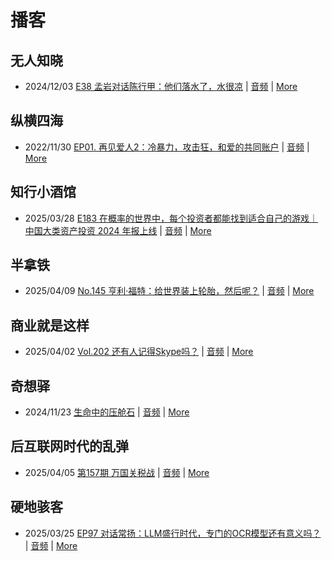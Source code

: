 # 播客

## 无人知晓
- 2024/12/03 [E38 孟岩对话陈行甲：他们落水了，水很凉](https://www.xiaoyuzhoufm.com/episode/674993fcc3b2a2f334681d1c) | [音频](https://dts-api.xiaoyuzhoufm.com/track/611719d3cb0b82e1df0ad29e/674993fcc3b2a2f334681d1c/media.xyzcdn.net/ltQLGAGNRRRTiQZqd_ZmhAAewLcp.m4a) | [More](channels/%E6%97%A0%E4%BA%BA%E7%9F%A5%E6%99%93.md)

## 纵横四海
- 2022/11/30 [EP01. 再见爱人2：冷暴力，攻击狂，和爱的共同账户](https://www.ximalaya.com/sound/592716797) | [音频](https://aod.cos.tx.xmcdn.com/storages/26c6-audiofreehighqps/E9/4E/GKwRIUEHXOodAq7-QQHYdhCw-aacv2-48K.m4a) | [More](channels/%E7%BA%B5%E6%A8%AA%E5%9B%9B%E6%B5%B7.md)

## 知行小酒馆
- 2025/03/28 [E183 在概率的世界中，每个投资者都能找到适合自己的游戏｜中国大类资产投资 2024 年报上线](https://www.xiaoyuzhoufm.com/episode/67e66f398eecdbeb60b5fcec) | [音频](https://dts-api.xiaoyuzhoufm.com/track/6013f9f58e2f7ee375cf4216/67e66f398eecdbeb60b5fcec/media.xyzcdn.net/6013f9f58e2f7ee375cf4216/lh_EeQ3jyRJY0-ugCAj8gMSXmDBN.m4a) | [More](channels/%E7%9F%A5%E8%A1%8C%E5%B0%8F%E9%85%92%E9%A6%86.md)

## 半拿铁
- 2025/04/09 [No.145 亨利·福特：给世界装上轮胎，然后呢？](https://www.ximalaya.com/sound/834017259) | [音频](https://tk.wavpub.com/WPDL_NqPQHDTQafEPffWapnQRMqpRrfJWvWgUqnGudRbSMmQMGuQYwXXDEHpkbk-53.m4a) | [More](channels/%E5%8D%8A%E6%8B%BF%E9%93%81.md)

## 商业就是这样
- 2025/04/02 [Vol.202 还有人记得Skype吗？](https://www.ximalaya.com/sound/830696592) | [音频](https://aod.cos.tx.xmcdn.com/storages/c97c-audiofreehighqps/E7/B7/GKwRIRwLww9yANtGjAONyVha.m4a) | [More](channels/%E5%95%86%E4%B8%9A%E5%B0%B1%E6%98%AF%E8%BF%99%E6%A0%B7.md)

## 奇想驿
- 2024/11/23 [生命中的压舱石](https://www.xiaoyuzhoufm.com/episode/67403d1d11045e78e5105c6f) | [音频](https://dts-api.xiaoyuzhoufm.com/track/6034daea97755b8fc9c66480/67403d1d11045e78e5105c6f/media.xyzcdn.net/lmERsWF4hFJGK9PjHGzOwQnbz-Ge.m4a) | [More](channels/%E5%A5%87%E6%83%B3%E9%A9%BF.md)

## 后互联网时代的乱弹
- 2025/04/05 [第157期 万国关税战](https://hosting.wavpub.cn/pie/ep157/) | [音频](https://tk.wavpub.com/WPDL_pbPaHWdrnfybvMQNUztwBCaHEpwCPyWPUZnXdcnXWLfVHpyHJbRykqurwM-8b.mp3) | [More](channels/%E5%90%8E%E4%BA%92%E8%81%94%E7%BD%91%E6%97%B6%E4%BB%A3%E7%9A%84%E4%B9%B1%E5%BC%B9.md)

## 硬地骇客
- 2025/03/25 [EP97 对话常扬：LLM盛行时代，专门的OCR模型还有意义吗？](https://www.xiaoyuzhoufm.com/episode/67e2a97a243baa293728c47a) | [音频](https://dts-api.xiaoyuzhoufm.com/track/640ee2438be5d40013fe4a87/67e2a97a243baa293728c47a/media.xyzcdn.net/640ee2438be5d40013fe4a87/lkOS2dKfZF1EzrGfyEe7xJ7iyejy.m4a) | [More](channels/%E7%A1%AC%E5%9C%B0%E9%AA%87%E5%AE%A2.md)

